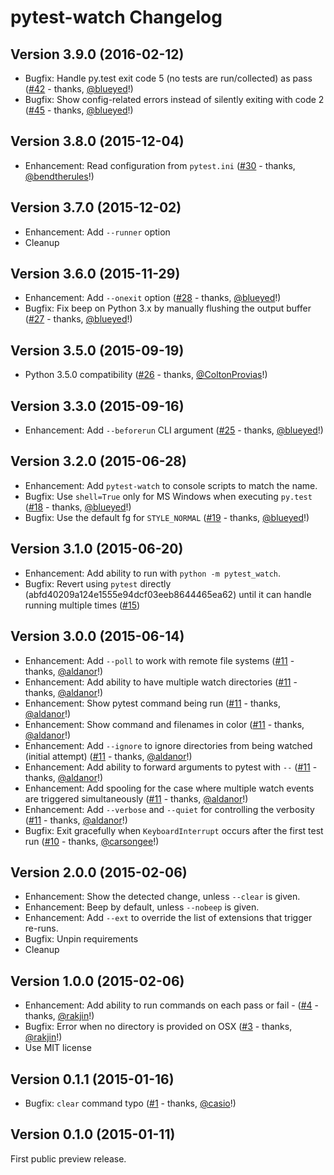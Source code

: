 pytest-watch Changelog
======================


Version 3.9.0 (2016-02-12)
--------------------------

- Bugfix: Handle py.test exit code 5 (no tests are run/collected) as pass ([#42](https://github.com/joeyespo/pytest-watch/pull/42) - thanks, [@blueyed][]!)
- Bugfix: Show config-related errors instead of silently exiting with code 2 ([#45](https://github.com/joeyespo/pytest-watch/pull/45) - thanks, [@blueyed][]!)


Version 3.8.0 (2015-12-04)
--------------------------

- Enhancement: Read configuration from `pytest.ini` ([#30](https://github.com/joeyespo/pytest-watch/pull/30) - thanks, [@bendtherules][]!)


Version 3.7.0 (2015-12-02)
--------------------------

- Enhancement: Add `--runner` option
- Cleanup


Version 3.6.0 (2015-11-29)
--------------------------

- Enhancement: Add `--onexit` option ([#28](https://github.com/joeyespo/pytest-watch/pull/28) - thanks, [@blueyed][]!)
- Bugfix: Fix beep on Python 3.x by manually flushing the output buffer ([#27](https://github.com/joeyespo/pytest-watch/pull/27) - thanks, [@blueyed][]!)


Version 3.5.0 (2015-09-19)
--------------------------

- Python 3.5.0 compatibility ([#26](https://github.com/joeyespo/pytest-watch/pull/26) - thanks, [@ColtonProvias][]!)


Version 3.3.0 (2015-09-16)
--------------------------

- Enhancement: Add `--beforerun` CLI argument ([#25](https://github.com/joeyespo/pytest-watch/pull/25) - thanks, [@blueyed][]!)


Version 3.2.0 (2015-06-28)
--------------------------

- Enhancement: Add `pytest-watch` to console scripts to match the name.
- Bugfix: Use `shell=True` only for MS Windows when executing `py.test` ([#18](https://github.com/joeyespo/pytest-watch/pull/18) - thanks, [@blueyed][]!)
- Bugfix: Use the default fg for `STYLE_NORMAL` ([#19](https://github.com/joeyespo/pytest-watch/pull/19) - thanks, [@blueyed][]!)


Version 3.1.0 (2015-06-20)
--------------------------

- Enhancement: Add ability to run with `python -m pytest_watch`.
- Bugfix: Revert using `pytest` directly (abfd40209a124e1555e94dcf03eeb8644465ea62) until it can handle running multiple times ([#15](https://github.com/joeyespo/pytest-watch/issues/15))


Version 3.0.0 (2015-06-14)
--------------------------

- Enhancement: Add `--poll` to work with remote file systems ([#11](https://github.com/joeyespo/pytest-watch/pull/11) - thanks, [@aldanor][]!)
- Enhancement: Add ability to have multiple watch directories ([#11](https://github.com/joeyespo/pytest-watch/pull/11) - thanks, [@aldanor][]!)
- Enhancement: Show pytest command being run ([#11](https://github.com/joeyespo/pytest-watch/pull/11) - thanks, [@aldanor][]!)
- Enhancement: Show command and filenames in color ([#11](https://github.com/joeyespo/pytest-watch/pull/11) - thanks, [@aldanor][]!)
- Enhancement: Add `--ignore` to ignore directories from being watched (initial attempt) ([#11](https://github.com/joeyespo/pytest-watch/pull/11) - thanks, [@aldanor][]!)
- Enhancement: Add ability to forward arguments to pytest with `--` ([#11](https://github.com/joeyespo/pytest-watch/pull/11) - thanks, [@aldanor][]!)
- Enhancement: Add spooling for the case where multiple watch events are triggered simultaneously ([#11](https://github.com/joeyespo/pytest-watch/pull/11) - thanks, [@aldanor][]!)
- Enhancement: Add `--verbose` and `--quiet` for controlling the verbosity ([#11](https://github.com/joeyespo/pytest-watch/pull/11) - thanks, [@aldanor][]!)
- Bugfix: Exit gracefully when `KeyboardInterrupt` occurs after the first test run ([#10](https://github.com/joeyespo/pytest-watch/pull/10) - thanks, [@carsongee][]!)


Version 2.0.0 (2015-02-06)
--------------------------

- Enhancement: Show the detected change, unless `--clear` is given.
- Enhancement: Beep by default, unless `--nobeep` is given.
- Enhancement: Add `--ext` to override the list of extensions that trigger re-runs.
- Bugfix: Unpin requirements
- Cleanup


Version 1.0.0 (2015-02-06)
--------------------------

- Enhancement: Add ability to run commands on each pass or fail - ([#4](https://github.com/joeyespo/pytest-watch/pull/4) - thanks, [@rakjin][]!)
- Bugfix: Error when no directory is provided on OSX ([#3](https://github.com/joeyespo/pytest-watch/pull/3) - thanks, [@rakjin][]!)
- Use MIT license


Version 0.1.1 (2015-01-16)
--------------------------

- Bugfix: `clear` command typo ([#1](https://github.com/joeyespo/pytest-watch/pull/1) - thanks, [@casio][]!)


Version 0.1.0 (2015-01-11)
--------------------------

First public preview release.


[@casio]: https://github.com/casio
[@rakjin]: https://github.com/rakjin
[@carsongee]: https://github.com/carsongee
[@aldanor]: https://github.com/aldanor
[@blueyed]: https://github.com/blueyed
[@ColtonProvias]: https://github.com/ColtonProvias
[@bendtherules]: https://github.com/bendtherules
